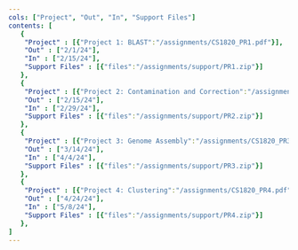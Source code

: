 ```yaml
---
cols: ["Project", "Out", "In", "Support Files"]
contents: [
   {
    "Project" : [{"Project 1: BLAST":"/assignments/CS1820_PR1.pdf"}],
    "Out" : ["2/1/24"],
    "In" : ["2/15/24"],
    "Support Files" : [{"files":"/assignments/support/PR1.zip"}]
   },
   {
    "Project" : [{"Project 2: Contamination and Correction":"/assignments/CS1820_PR2.pdf"}],
    "Out" : ["2/15/24"],
    "In" : ["2/29/24"],
    "Support Files" : [{"files":"/assignments/support/PR2.zip"}]
   },
   {
    "Project" : [{"Project 3: Genome Assembly":"/assignments/CS1820_PR3.pdf"}],
    "Out" : ["3/14/24"],
    "In" : ["4/4/24"], 
    "Support Files" : [{"files":"/assignments/support/PR3.zip"}]
   },
   {
    "Project" : [{"Project 4: Clustering":"/assignments/CS1820_PR4.pdf"}],
    "Out" : ["4/24/24"],
    "In" : ["5/8/24"],
    "Support Files" : [{"files":"/assignments/support/PR4.zip"}]
   },
]
---
```

<!-- the link format: {"Project 1: Alignment": "https://google.com"} -->